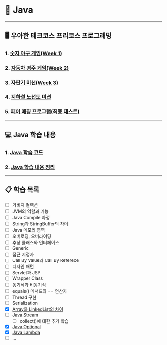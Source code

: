 # 📕 Java

---

##  🖥 우아한 테크코스 프리코스 프로그래밍

###  1. [숫자 야구 게임(Week 1)](https://github.com/HyeonbinSa/java-baseball-precourse/tree/hyeonbinsa)

###  2. [자동차 경주 게임(Week 2)](https://github.com/HyeonbinSa/java-racingcar-precourse/tree/hyeonbinsa)

### 3. [자판기 미션(Week 3)](https://github.com/HyeonbinSa/java-vendingmachine-precourse/tree/hyeonbinsa)

### 4. [지하철 노선도 미션](https://github.com/HyeonbinSa/subway-map)

### 5. [페어 매칭 프로그램(최종 테스트)](https://github.com/HyeonbinSa/java-pairmatching-precourse/tree/ben)

---

## 💻 Java 학습 내용

### 1. [Java 학습 코드](https://github.com/HyeonbinSa/java-study)

### 2. [Java 학습 내용 정리](https://github.com/HyeonbinSa/study-roadmap/tree/master/Java/JavaBasic)

---

## 📋 학습 목록

- [ ] 가비지 컬렉션
- [ ] JVM의 역할과 기능
- [ ] Java Compile 과정
- [ ] String과 StringBuffer의 차이
- [ ] Java 메모리 영역
- [ ] 오버로딩, 오버라이딩
- [ ] 추상 클래스와 인터페이스
- [ ] Generic
- [ ] 접근 지정자 
- [ ] Call By Value와 Call By Referece
- [ ] 디자인 패턴
- [ ] Servlet과 JSP
- [ ] Wrapper Class
- [ ] 동기식과 비동기식
- [ ] equals() 메서드와 == 연산자
- [ ] Thread 구현
- [ ] Serialization
- [x] [Array와 LinkedList의 차이](https://github.com/HyeonbinSa/study-roadmap/blob/master/Java/JavaBasic/List%EC%99%80LinkedList.md)
- [ ] [Java Stream](https://github.com/HyeonbinSa/study-roadmap/blob/master/Java/JavaBasic/Stream.md)
  - [ ] collect()에 대한 추가 학습
- [x] [Java Optional](https://github.com/HyeonbinSa/study-roadmap/blob/master/Java/JavaBasic/Optional.md)
- [x] [Java Lambda](https://github.com/HyeonbinSa/study-roadmap/blob/master/Java/JavaBasic/Lambda.md)
- [ ] ...

